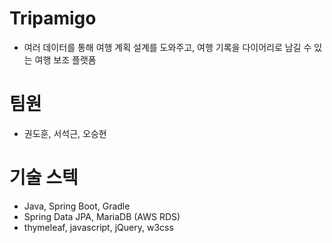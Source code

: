 # Tripamigo
- 여러 데이터를 통해 여행 계획 설계를 도와주고, 여행 기록을 다이어리로 남길 수 있는 여행 보조 플랫폼

# 팀원
- 권도훈, 서석근, 오승현

# 기술 스텍
- Java, Spring Boot, Gradle
- Spring Data JPA, MariaDB (AWS RDS)
- thymeleaf, javascript, jQuery, w3css
